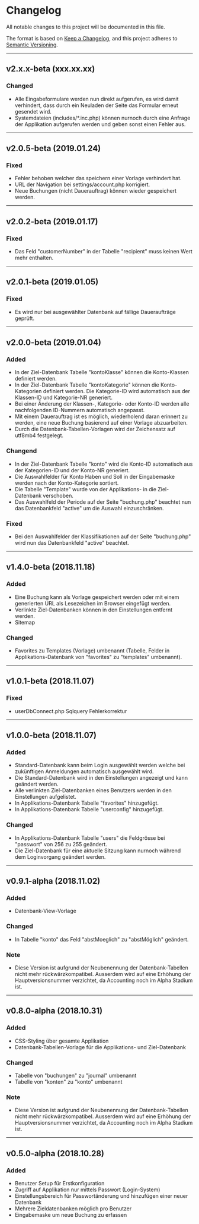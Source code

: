 # Changelog
All notable changes to this project will be documented in this file.

The format is based on [Keep a Changelog](https://keepachangelog.com/en/1.0.0/),
and this project adheres to [Semantic Versioning](https://semver.org/spec/v2.0.0.html).

---

## v2.x.x-beta (xxx.xx.xx)
### Changed
- Alle Eingabeformulare werden nun direkt aufgerufen, es wird damit verhindert, dass durch ein Neuladen der Seite das Formular erneut gesendet wird.
- Systemdateien (includes/*.inc.php) können nurnoch durch eine Anfrage der Applikation aufgerufen werden und geben sonst einen Fehler aus.

---

## v2.0.5-beta (2019.01.24)
### Fixed
- Fehler behoben welcher das speichern einer Vorlage verhindert hat.
- URL der Navigation bei settings/account.php korrigiert.
- Neue Buchungen (nicht Dauerauftrag) können wieder gespeichert werden.

---

## v2.0.2-beta (2019.01.17)
### Fixed
- Das Feld "customerNumber" in der Tabelle "recipient" muss keinen Wert mehr enthalten.

---

## v2.0.1-beta (2019.01.05)
### Fixed
- Es wird nur bei ausgewählter Datenbank auf fällige Daueraufträge geprüft.

---

## v2.0.0-beta (2019.01.04)
### Added
- In der Ziel-Datenbank Tabelle "kontoKlasse" können die Konto-Klassen definiert werden.
- In der Ziel-Datenbank Tabelle "kontoKategorie" können die Konto-Kategorien definiert werden. Die Kategorie-ID wird automatisch aus der Klassen-ID und Kategorie-NR generiert.
- Bei einer Änderung der Klassen-, Kategorie- oder Konto-ID werden alle nachfolgenden ID-Nummern automatisch angepasst.
- Mit einem Dauerauftrag ist es möglich, wiederholend daran erinnert zu werden, eine neue Buchung basierend auf einer Vorlage abzuarbeiten.
- Durch die Datenbank-Tabellen-Vorlagen wird  der Zeichensatz auf utf8mb4 festgelegt.
### Changend
- In der Ziel-Datenbank Tabelle "konto" wird die Konto-ID automatisch aus der Kategorien-ID und der Konto-NR generiert.
- Die Auswahlfelder für Konto Haben und Soll in der Eingabemaske werden nach der Konto-Kategorie sortiert.
- Die Tabelle "Template" wurde von der Applikations- in die Ziel-Datenbank verschoben.
- Das Auswahlfeld der Periode auf der Seite "buchung.php" beachtet nun das Datenbankfeld "active" um die Auswahl einzuschränken.
### Fixed
- Bei den Auswahlfelder der Klassifikationen auf der Seite "buchung.php" wird nun das Datenbankfeld "active" beachtet.

---

## v1.4.0-beta (2018.11.18)
### Added
- Eine Buchung kann als Vorlage gespeichert werden oder mit einem generierten URL als Lesezeichen im Browser eingefügt werden.
- Verlinkte Ziel-Datenbanken können in den Einstellungen entfernt werden.
- Sitemap
### Changed
- Favorites zu Templates (Vorlage) umbenannt (Tabelle, Felder in Applikations-Datenbank von "favorites" zu "templates" umbenannt).

---

## v1.0.1-beta (2018.11.07)
### Fixed
- userDbConnect.php Sqlquery Fehlerkorrektur

---

## v1.0.0-beta (2018.11.07)
### Added
- Standard-Datenbank kann beim Login ausgewählt werden welche bei zukünftigen Anmeldungen automatisch ausgewählt wird.
- Die Standard-Datenbank wird in den Einstellungen angezeigt und kann geändert werden.
- Alle verlinkten Ziel-Datenbanken eines Benutzers werden in den Einstellungen aufgelistet.
- In Applikations-Datenbank Tabelle "favorites" hinzugefügt.
- In Applikations-Datenbank Tabelle "userconfig" hinzugefügt.
### Changed
- In Applikations-Datenbank Tabelle "users" die Feldgrösse bei "passwort" von 256 zu 255 geändert.
- Die Ziel-Datenbank für eine aktuelle Sitzung kann nurnoch während dem Loginvorgang geändert werden.

---

## v0.9.1-alpha (2018.11.02)
### Added
- Datenbank-View-Vorlage
### Changed
- In Tabelle "konto" das Feld "abstMoeglich" zu "abstMöglich" geändert.
### Note
- Diese Version ist aufgrund der Neubenennung der Datenbank-Tabellen nicht mehr rückwärzkompatibel. Ausserdem wird auf eine Erhöhung der Hauptversionsnummer verzichtet, da Accounting noch im Alpha Stadium ist.

---

## v0.8.0-alpha (2018.10.31)
### Added
- CSS-Styling über gesamte Applikation
- Datenbank-Tabellen-Vorlage für die Applikations- und Ziel-Datenbank
### Changed
- Tabelle von "buchungen" zu "journal" umbenannt
- Tabelle von "konten" zu "konto" umbenannt
### Note
- Diese Version ist aufgrund der Neubenennung der Datenbank-Tabellen nicht mehr rückwärzkompatibel. Ausserdem wird auf eine Erhöhung der Hauptversionsnummer verzichtet, da Accounting noch im Alpha Stadium ist.

---

## v0.5.0-alpha (2018.10.28)
### Added
- Benutzer Setup für Erstkonfiguration
- Zugriff auf Applikation nur mittels Passwort (Login-System)
- Einstellungsbereich für Passwortänderung und hinzufügen einer neuer Datenbank
- Mehrere Zieldatenbanken möglich pro Benutzer
- Eingabemaske um neue Buchung zu erfassen